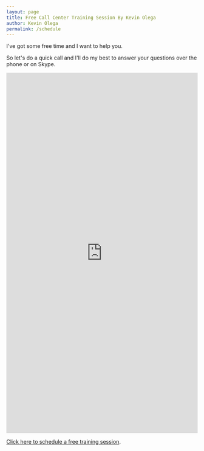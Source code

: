 ```yaml
---
layout: page
title: Free Call Center Training Session By Kevin Olega
author: Kevin Olega
permalink: /schedule
---
```

I've got some free time and I want to help you.

So let's do a quick call and I'll do my best to answer your questions over the phone or on Skype.

<!-- Calendly inline widget begin -->
<iframe src="https://calendly.com/callcentertrainingtips/30min" width="100%" height="950" scrolling="no" frameborder="0"></iframe>
<!-- Calendly inline widget end -->



[Click here to schedule a free training session](https://calendly.com/callcentertrainingtips/30min).